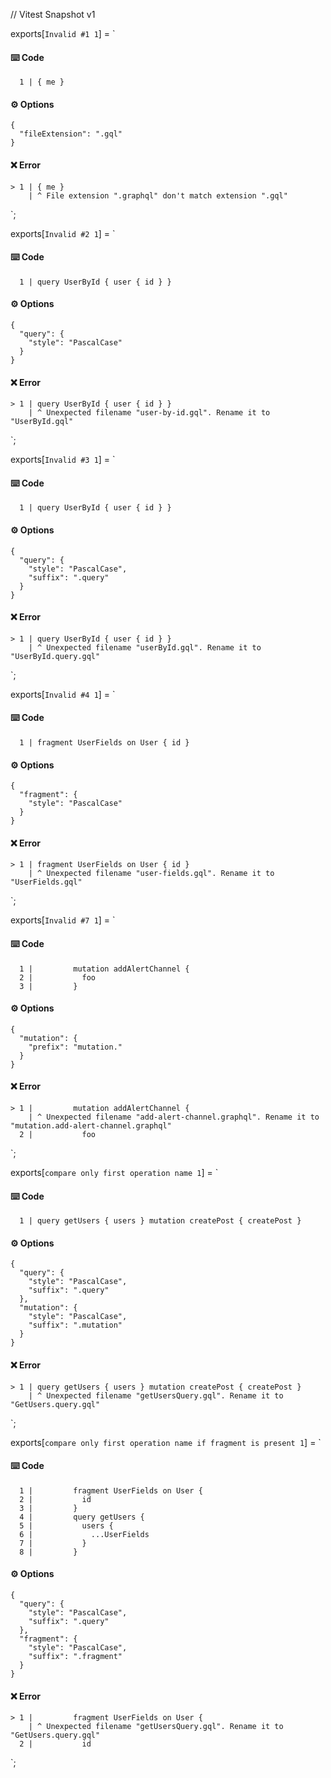 // Vitest Snapshot v1

exports[`Invalid #1 1`] = `
#### ⌨️ Code

      1 | { me }

#### ⚙️ Options

    {
      "fileExtension": ".gql"
    }

#### ❌ Error

    > 1 | { me }
        | ^ File extension ".graphql" don't match extension ".gql"
`;

exports[`Invalid #2 1`] = `
#### ⌨️ Code

      1 | query UserById { user { id } }

#### ⚙️ Options

    {
      "query": {
        "style": "PascalCase"
      }
    }

#### ❌ Error

    > 1 | query UserById { user { id } }
        | ^ Unexpected filename "user-by-id.gql". Rename it to "UserById.gql"
`;

exports[`Invalid #3 1`] = `
#### ⌨️ Code

      1 | query UserById { user { id } }

#### ⚙️ Options

    {
      "query": {
        "style": "PascalCase",
        "suffix": ".query"
      }
    }

#### ❌ Error

    > 1 | query UserById { user { id } }
        | ^ Unexpected filename "userById.gql". Rename it to "UserById.query.gql"
`;

exports[`Invalid #4 1`] = `
#### ⌨️ Code

      1 | fragment UserFields on User { id }

#### ⚙️ Options

    {
      "fragment": {
        "style": "PascalCase"
      }
    }

#### ❌ Error

    > 1 | fragment UserFields on User { id }
        | ^ Unexpected filename "user-fields.gql". Rename it to "UserFields.gql"
`;

exports[`Invalid #7 1`] = `
#### ⌨️ Code

      1 |         mutation addAlertChannel {
      2 |           foo
      3 |         }

#### ⚙️ Options

    {
      "mutation": {
        "prefix": "mutation."
      }
    }

#### ❌ Error

    > 1 |         mutation addAlertChannel {
        | ^ Unexpected filename "add-alert-channel.graphql". Rename it to "mutation.add-alert-channel.graphql"
      2 |           foo
`;

exports[`compare only first operation name 1`] = `
#### ⌨️ Code

      1 | query getUsers { users } mutation createPost { createPost }

#### ⚙️ Options

    {
      "query": {
        "style": "PascalCase",
        "suffix": ".query"
      },
      "mutation": {
        "style": "PascalCase",
        "suffix": ".mutation"
      }
    }

#### ❌ Error

    > 1 | query getUsers { users } mutation createPost { createPost }
        | ^ Unexpected filename "getUsersQuery.gql". Rename it to "GetUsers.query.gql"
`;

exports[`compare only first operation name if fragment is present 1`] = `
#### ⌨️ Code

      1 |         fragment UserFields on User {
      2 |           id
      3 |         }
      4 |         query getUsers {
      5 |           users {
      6 |             ...UserFields
      7 |           }
      8 |         }

#### ⚙️ Options

    {
      "query": {
        "style": "PascalCase",
        "suffix": ".query"
      },
      "fragment": {
        "style": "PascalCase",
        "suffix": ".fragment"
      }
    }

#### ❌ Error

    > 1 |         fragment UserFields on User {
        | ^ Unexpected filename "getUsersQuery.gql". Rename it to "GetUsers.query.gql"
      2 |           id
`;
